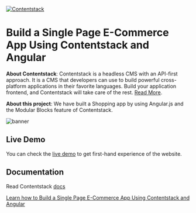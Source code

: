 
[![Contentstack](https://camo.githubusercontent.com/d24f513afa94a4a762533d54a0f590300dbd0413/68747470733a2f2f7777772e636f6e74656e74737461636b2e636f6d2f646f63732f7374617469632f696d616765732f636f6e74656e74737461636b2e706e67)](https://www.contentstack.com/)


# Build a Single Page E-Commerce App Using Contentstack and Angular

**About Contentstack**: Contentstack is a headless CMS with an API-first approach. It is a CMS that developers can use to build powerful cross-platform applications in their favorite languages. Build your application frontend, and Contentstack will take care of the rest. [Read More](https://www.contentstack.com/).

**About this project**: We have built a Shopping app by using Angular.js and the Modular Blocks feature of Contentstack.


![banner](https://images.contentstack.io/v3/assets/blt70c731799f445632/blt71a7e9ada9edf0cc/5fd9dfc1b529867fcec23501/angular.png "banner.png")

## Live Demo

You can check the [live demo](https://angular-modularblock-sample.vercel.app) to get first-hand experience of the website.

## Documentation

Read Contentstack [docs](https://www.contentstack.com/docs/)

[Learn how to Build a Single Page E-Commerce App Using Contentstack and Angular](https://www.contentstack.com/docs/developers/sample-apps/build-a-single-page-ecommerce-app-using-contentstack-and-angular)
